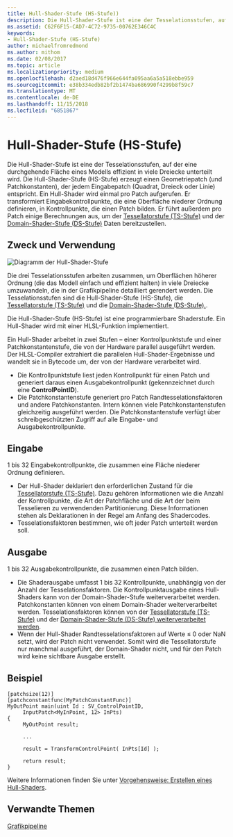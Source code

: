 ```yaml
---
title: Hull-Shader-Stufe (HS-Stufe))
description: Die Hull-Shader-Stufe ist eine der Tesselationsstufen, auf der eine durchgehende Fläche eines Modell effizient in vielen Dreiecke unterteilt wird.
ms.assetid: C62F6F15-CAD7-4C72-9735-00762E346C4C
keywords:
- Hull-Shader-Stufe (HS-Stufe)
author: michaelfromredmond
ms.author: mithom
ms.date: 02/08/2017
ms.topic: article
ms.localizationpriority: medium
ms.openlocfilehash: d2aed18d476f966e644fa095aa6a5a518ebbe959
ms.sourcegitcommit: e38b334edb82bf2b1474ba686990f4299b8f59c7
ms.translationtype: MT
ms.contentlocale: de-DE
ms.lasthandoff: 11/15/2018
ms.locfileid: "6851867"
---
```

# <a name="hull-shader-hs-stage"></a>Hull-Shader-Stufe (HS-Stufe)


Die Hull-Shader-Stufe ist eine der Tesselationsstufen, auf der eine durchgehende Fläche eines Modells effizient in viele Dreiecke unterteilt wird. Die Hull-Shader-Stufe (HS-Stufe) erzeugt einen Geometriepatch (und Patchkonstanten), der jedem Eingabepatch (Quadrat, Dreieck oder Linie) entspricht. Ein Hull-Shader wird einmal pro Patch aufgerufen. Er transformiert Eingabekontrollpunkte, die eine Oberfläche niederer Ordnung definieren, in Kontrollpunkte, die einen Patch bilden. Er führt außerdem pro Patch einige Berechnungen aus, um der [Tessellatorstufe (TS-Stufe)](tessellator-stage--ts-.md) und der [Domain-Shader-Stufe (DS-Stufe)](domain-shader-stage--ds-.md) Daten bereitzustellen.

## <a name="span-idpurposeandusesspanspan-idpurposeandusesspanspan-idpurposeandusesspanpurpose-and-uses"></a><span id="Purpose_and_uses"></span><span id="purpose_and_uses"></span><span id="PURPOSE_AND_USES"></span>Zweck und Verwendung


![Diagramm der Hull-Shader-Stufe](images/d3d11-hull-shader.png)

Die drei Tesselationsstufen arbeiten zusammen, um Oberflächen höherer Ordnung (die das Modell einfach und effizient halten) in viele Dreiecke umzuwandeln, die in der Grafikpipeline detailliert gerendert werden. Die Tesselationsstufen sind die Hull-Shader-Stufe (HS-Stufe), die [Tessellatorstufe (TS-Stufe)](tessellator-stage--ts-.md) und die [Domain-Shader-Stufe (DS-Stufe).](domain-shader-stage--ds-.md).

Die Hull-Shader-Stufe (HS-Stufe) ist eine programmierbare Shaderstufe. Ein Hull-Shader wird mit einer HLSL-Funktion implementiert.

Ein Hull-Shader arbeitet in zwei Stufen – einer Kontrollpunktstufe und einer Patchkonstantenstufe, die von der Hardware parallel ausgeführt werden. Der HLSL-Compiler extrahiert die parallelen Hull-Shader-Ergebnisse und wandelt sie in Bytecode um, der von der Hardware verarbeitet wird.

-   Die Kontrollpunktstufe liest jeden Kontrollpunkt für einen Patch und generiert daraus einen Ausgabekontrollpunkt (gekennzeichnet durch eine **ControlPointID**).
-   Die Patchkonstantenstufe generiert pro Patch Randtesselationsfaktoren und andere Patchkonstanten. Intern können viele Patchkonstantenstufen gleichzeitig ausgeführt werden. Die Patchkonstantenstufe verfügt über schreibgeschützten Zugriff auf alle Eingabe- und Ausgabekontrollpunkte.

## <a name="span-idinputspanspan-idinputspanspan-idinputspaninput"></a><span id="Input"></span><span id="input"></span><span id="INPUT"></span>Eingabe


1 bis 32 Eingabekontrollpunkte, die zusammen eine Fläche niederer Ordnung definieren.

-   Der Hull-Shader deklariert den erforderlichen Zustand für die [Tessellatorstufe (TS-Stufe)](tessellator-stage--ts-.md). Dazu gehören Informationen wie die Anzahl der Kontrollpunkte, die Art der Patchfläche und die Art der beim Tesselieren zu verwendenden Partitionierung. Diese Informationen stehen als Deklarationen in der Regel am Anfang des Shadercodes.
-   Tesselationsfaktoren bestimmen, wie oft jeder Patch unterteilt werden soll.

## <a name="span-idoutputspanspan-idoutputspanspan-idoutputspanoutput"></a><span id="Output"></span><span id="output"></span><span id="OUTPUT"></span>Ausgabe


1 bis 32 Ausgabekontrollpunkte, die zusammen einen Patch bilden.

-   Die Shaderausgabe umfasst 1 bis 32 Kontrollpunkte, unabhängig von der Anzahl der Tesselationsfaktoren. Die Kontrollpunktausgabe eines Hull-Shaders kann von der Domain-Shader-Stufe weiterverarbeitet werden. Patchkonstanten können von einem Domain-Shader weiterverarbeitet werden. Tesselationsfaktoren können von der [Tessellatorstufe (TS-Stufe)](tessellator-stage--ts-.md) und der [Domain-Shader-Stufe (DS-Stufe) weiterverarbeitet werden](domain-shader-stage--ds-.md).
-   Wenn der Hull-Shader Randtesselationsfaktoren auf Werte ≤ 0 oder NaN setzt, wird der Patch nicht verwendet. Somit wird die Tessellatorstufe nur manchmal ausgeführt, der Domain-Shader nicht, und für den Patch wird keine sichtbare Ausgabe erstellt.

## <a name="span-idexamplespanspan-idexamplespanspan-idexamplespanexample"></a><span id="Example"></span><span id="example"></span><span id="EXAMPLE"></span>Beispiel


```
[patchsize(12)]
[patchconstantfunc(MyPatchConstantFunc)]
MyOutPoint main(uint Id : SV_ControlPointID,
     InputPatch<MyInPoint, 12> InPts)
{
     MyOutPoint result;
     
     ...
     
     result = TransformControlPoint( InPts[Id] );

     return result;
}
```

Weitere Informationen finden Sie unter [Vorgehensweise: Erstellen eines Hull-Shaders](https://msdn.microsoft.com/library/windows/desktop/ff476338).

## <a name="span-idrelated-topicsspanrelated-topics"></a><span id="related-topics"></span>Verwandte Themen


[Grafikpipeline](graphics-pipeline.md)

 

 




